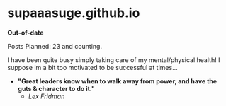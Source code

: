 # supaaasuge.github.io
**Out-of-date**

Posts Planned: 23 and counting. 

I have been quite busy simply taking care of my mental/physical health! I suppose im a bit too motivated to be successful at times...

- **"Great leaders know when to walk away from power, and have the guts & character to do it."**
  - *Lex Fridman*
